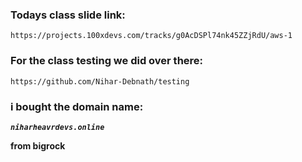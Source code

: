 ### Todays class slide link:

```link
https://projects.100xdevs.com/tracks/g0AcDSPl74nk45ZZjRdU/aws-1
```

### For the class testing we did over there:

```link
https://github.com/Nihar-Debnath/testing
```

### i bought the domain name:


***`niharheavrdevs.online`***

**from bigrock**